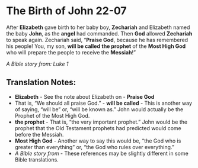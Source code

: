 The Birth of John 22-07
=========================


After **Elizabeth** gave birth to her baby boy, **Zechariah** and
Elizabeth named the baby **John**, as the **angel** had commanded.
Then **God** allowed **Zechariah** to speak again. Zechariah said,
“**Praise God**, because he has remembered his people! You, my son,
**will be called** **the prophet** of the **Most High God** who will
prepare the people to receive the **Messiah**!”

*A Bible story from: Luke 1*

Translation Notes:
------------------

-   **Elizabeth** - See the note about Elizabeth on -   **Praise God**
- That is, “We should all praise God.” -   **will be called** -
This is another way of saying, “will be” or,
    “will be known as.” John would actually be the Prophet of the
    Most High God.
-   **the prophet** - That is, “the very important prophet.” John
would
    be the prophet that the Old Testament prophets had predicted would
    come before the Messiah.
-   **Most High God** - Another way to say this would be, “the God who
    is greater than everything” or, “the God who rules over
    everything.”
-   *A Bible story from* - These references may be slightly different in
    some Bible translations.

